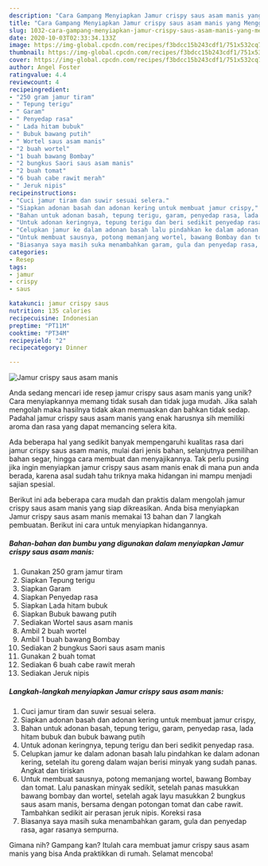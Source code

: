 ```yaml
---
description: "Cara Gampang Menyiapkan Jamur crispy saus asam manis yang Menggugah Selera"
title: "Cara Gampang Menyiapkan Jamur crispy saus asam manis yang Menggugah Selera"
slug: 1032-cara-gampang-menyiapkan-jamur-crispy-saus-asam-manis-yang-menggugah-selera
date: 2020-10-03T02:33:34.133Z
image: https://img-global.cpcdn.com/recipes/f3bdcc15b243cdf1/751x532cq70/jamur-crispy-saus-asam-manis-foto-resep-utama.jpg
thumbnail: https://img-global.cpcdn.com/recipes/f3bdcc15b243cdf1/751x532cq70/jamur-crispy-saus-asam-manis-foto-resep-utama.jpg
cover: https://img-global.cpcdn.com/recipes/f3bdcc15b243cdf1/751x532cq70/jamur-crispy-saus-asam-manis-foto-resep-utama.jpg
author: Angel Foster
ratingvalue: 4.4
reviewcount: 4
recipeingredient:
- "250 gram jamur tiram"
- " Tepung terigu"
- " Garam"
- " Penyedap rasa"
- " Lada hitam bubuk"
- " Bubuk bawang putih"
- " Wortel saus asam manis"
- "2 buah wortel"
- "1 buah bawang Bombay"
- "2 bungkus Saori saus asam manis"
- "2 buah tomat"
- "6 buah cabe rawit merah"
- " Jeruk nipis"
recipeinstructions:
- "Cuci jamur tiram dan suwir sesuai selera."
- "Siapkan adonan basah dan adonan kering untuk membuat jamur crispy,"
- "Bahan untuk adonan basah, tepung terigu, garam, penyedap rasa, lada hitam bubuk dan bubuk bawang putih"
- "Untuk adonan keringnya, tepung terigu dan beri sedikit penyedap rasa."
- "Celupkan jamur ke dalam adonan basah lalu pindahkan ke dalam adonan kering, setelah itu goreng dalam wajan berisi minyak yang sudah panas. Angkat dan tiriskan"
- "Untuk membuat sausnya, potong memanjang wortel, bawang Bombay dan tomat. Lalu panaskan minyak sedikit, setelah panas masukkan bawang bombay dan wortel, setelah agak layu masukkan 2 bungkus saus asam manis, bersama dengan potongan tomat dan cabe rawit. Tambahkan sedikit air perasan jeruk nipis. Koreksi rasa"
- "Biasanya saya masih suka menambahkan garam, gula dan penyedap rasa, agar rasanya sempurna."
categories:
- Resep
tags:
- jamur
- crispy
- saus

katakunci: jamur crispy saus 
nutrition: 135 calories
recipecuisine: Indonesian
preptime: "PT11M"
cooktime: "PT34M"
recipeyield: "2"
recipecategory: Dinner

---
```



![Jamur crispy saus asam manis](https://img-global.cpcdn.com/recipes/f3bdcc15b243cdf1/751x532cq70/jamur-crispy-saus-asam-manis-foto-resep-utama.jpg)

Anda sedang mencari ide resep jamur crispy saus asam manis yang unik? Cara menyiapkannya memang tidak susah dan tidak juga mudah. Jika salah mengolah maka hasilnya tidak akan memuaskan dan bahkan tidak sedap. Padahal jamur crispy saus asam manis yang enak harusnya sih memiliki aroma dan rasa yang dapat memancing selera kita.

Ada beberapa hal yang sedikit banyak mempengaruhi kualitas rasa dari jamur crispy saus asam manis, mulai dari jenis bahan, selanjutnya pemilihan bahan segar, hingga cara membuat dan menyajikannya. Tak perlu pusing jika ingin menyiapkan jamur crispy saus asam manis enak di mana pun anda berada, karena asal sudah tahu triknya maka hidangan ini mampu menjadi sajian spesial.




Berikut ini ada beberapa cara mudah dan praktis dalam mengolah jamur crispy saus asam manis yang siap dikreasikan. Anda bisa menyiapkan Jamur crispy saus asam manis memakai 13 bahan dan 7 langkah pembuatan. Berikut ini cara untuk menyiapkan hidangannya.

<!--inarticleads1-->

##### Bahan-bahan dan bumbu yang digunakan dalam menyiapkan Jamur crispy saus asam manis:

1. Gunakan 250 gram jamur tiram
1. Siapkan  Tepung terigu
1. Siapkan  Garam
1. Siapkan  Penyedap rasa
1. Siapkan  Lada hitam bubuk
1. Siapkan  Bubuk bawang putih
1. Sediakan  Wortel saus asam manis
1. Ambil 2 buah wortel
1. Ambil 1 buah bawang Bombay
1. Sediakan 2 bungkus Saori saus asam manis
1. Gunakan 2 buah tomat
1. Sediakan 6 buah cabe rawit merah
1. Sediakan  Jeruk nipis




<!--inarticleads2-->

##### Langkah-langkah menyiapkan Jamur crispy saus asam manis:

1. Cuci jamur tiram dan suwir sesuai selera.
1. Siapkan adonan basah dan adonan kering untuk membuat jamur crispy,
1. Bahan untuk adonan basah, tepung terigu, garam, penyedap rasa, lada hitam bubuk dan bubuk bawang putih
1. Untuk adonan keringnya, tepung terigu dan beri sedikit penyedap rasa.
1. Celupkan jamur ke dalam adonan basah lalu pindahkan ke dalam adonan kering, setelah itu goreng dalam wajan berisi minyak yang sudah panas. Angkat dan tiriskan
1. Untuk membuat sausnya, potong memanjang wortel, bawang Bombay dan tomat. Lalu panaskan minyak sedikit, setelah panas masukkan bawang bombay dan wortel, setelah agak layu masukkan 2 bungkus saus asam manis, bersama dengan potongan tomat dan cabe rawit. Tambahkan sedikit air perasan jeruk nipis. Koreksi rasa
1. Biasanya saya masih suka menambahkan garam, gula dan penyedap rasa, agar rasanya sempurna.




Gimana nih? Gampang kan? Itulah cara membuat jamur crispy saus asam manis yang bisa Anda praktikkan di rumah. Selamat mencoba!

